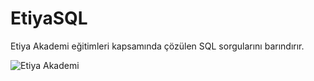 # EtiyaSQL
Etiya Akademi eğitimleri kapsamında çözülen SQL sorgularını barındırır. 
 
![Etiya Akademi]([link-to-image](https://github.com/gizembakan/EtiyaSQL/blob/main/etiya.png))

